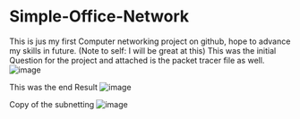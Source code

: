 # Simple-Office-Network
This is jus my first Computer networking project on github, hope to advance my skills in future. (Note to self: I will be great at this) 
This was the initial Question for the project and attached is the packet tracer file as well.
![image](https://github.com/user-attachments/assets/e8a66048-70c4-4a2e-bac1-99ac347c6f6d)

This was the end Result
![image](https://github.com/user-attachments/assets/9ef65d88-a181-4aae-aa53-65c3e43c3270)

Copy of the subnetting
![image](https://github.com/user-attachments/assets/43993bb8-9f1c-4a51-b4b6-b56eb3dda413)



